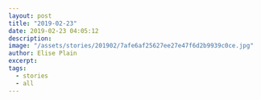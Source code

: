 ```yaml
---
layout: post
title: "2019-02-23"
date: 2019-02-23 04:05:12
description: 
image: "/assets/stories/201902/7afe6af25627ee27e47f6d2b9939c0ce.jpg"
author: Elise Plain
excerpt: 
tags: 
  - stories
  - all
---
```



<p></p>
